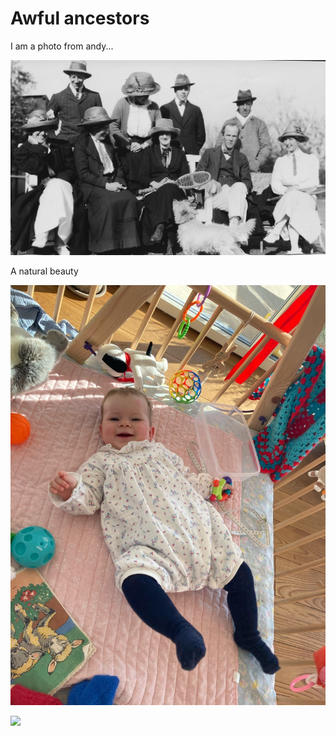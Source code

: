 # Awful ancestors
 
I am a photo from andy...

![](../ancestors/dupe.jpg)
 
 
A natural beauty

![](../anna/anna.jpeg)


 
![]("anna.jpeg") 
 
